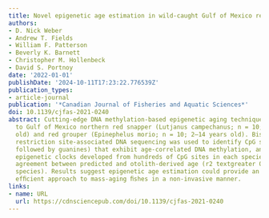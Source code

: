 ```yaml
---
title: Novel epigenetic age estimation in wild-caught Gulf of Mexico reef fishes
authors:
- D. Nick Weber
- Andrew T. Fields
- William F. Patterson
- Beverly K. Barnett
- Christopher M. Hollenbeck
- David S. Portnoy
date: '2022-01-01'
publishDate: '2024-10-11T17:23:22.776539Z'
publication_types:
- article-journal
publication: '*Canadian Journal of Fisheries and Aquatic Sciences*'
doi: 10.1139/cjfas-2021-0240
abstract: Cutting-edge DNA methylation-based epigenetic aging techniques were applied
  to Gulf of Mexico northern red snapper (Lutjanus campechanus; n = 10; 1–26 years
  old) and red grouper (Epinephelus morio; n = 10; 2–14 years old). Bisulﬁteconverted
  restriction site-associated DNA sequencing was used to identify CpG sites (cytosines
  followed by guanines) that exhibit age-correlated DNA methylation, and species-speciﬁc
  epigenetic clocks developed from hundreds of CpG sites in each species showed strong
  agreement between predicted and otolith-derived age (r2 textgreater 0.99 for both
  species). Results suggest epigenetic age estimation could provide an accurate and
  efﬁcient approach to mass-aging ﬁshes in a non-invasive manner.
links:
- name: URL
  url: https://cdnsciencepub.com/doi/10.1139/cjfas-2021-0240
---
```

